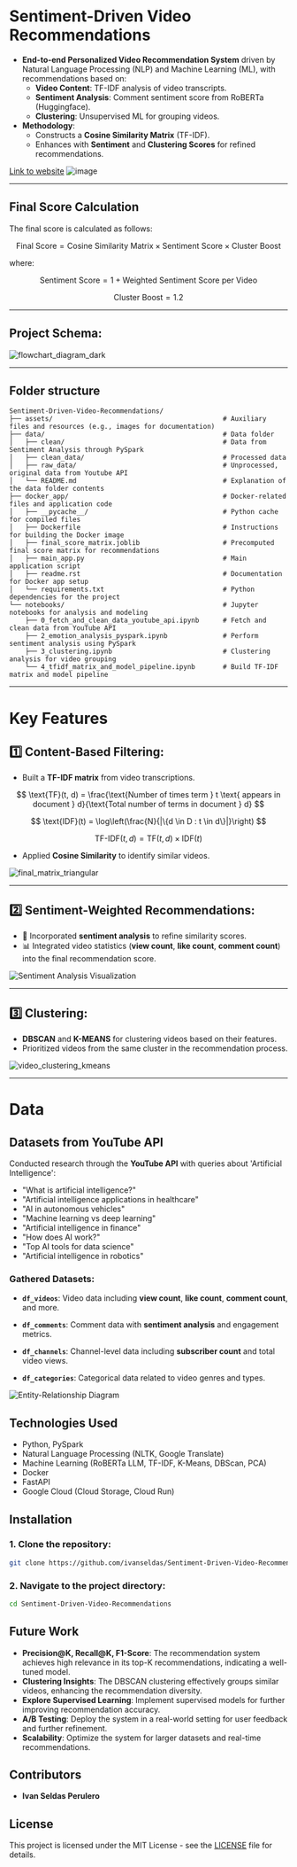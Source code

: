 # **Sentiment-Driven Video Recommendations**

- **End-to-end Personalized Video Recommendation System** driven by Natural Language Processing (NLP) and Machine Learning (ML), with recommendations based on:
    - **Video Content**: TF-IDF analysis of video transcripts.
    - **Sentiment Analysis**: Comment sentiment score from RoBERTa (Huggingface).
    - **Clustering**: Unsupervised ML for grouping videos.
- **Methodology**:
    - Constructs a **Cosine Similarity Matrix** (TF-IDF).
    - Enhances with **Sentiment** and **Clustering Scores** for refined recommendations.

[Link to website](https://vidrec-321465604500.europe-west1.run.app/)
![image](https://github.com/user-attachments/assets/6fae5a36-08af-4396-8d7a-2ae44f8c64b5)

---

## Final Score Calculation

The final score is calculated as follows:

$$
\text{Final Score} = \text{Cosine Similarity Matrix} \times \text{Sentiment Score} \times \text{Cluster Boost}
$$

where:

$$
\text{Sentiment Score} = 1 + \text{Weighted Sentiment Score per Video}
$$

$$
\text{Cluster Boost} = 1.2
$$


---

## **Project Schema**:

![flowchart_diagram_dark](https://github.com/user-attachments/assets/547f55b6-96f5-4e37-8ca7-794ba83e1192)

---

## Folder structure

```
Sentiment-Driven-Video-Recommendations/
├── assets/                                           # Auxiliary files and resources (e.g., images for documentation)
├── data/                                             # Data folder
│   ├── clean/                                        # Data from Sentiment Analysis through PySpark
│   ├── clean_data/                                   # Processed data 
│   ├── raw_data/                                     # Unprocessed, original data from Youtube API
│   └── README.md                                     # Explanation of the data folder contents
├── docker_app/                                       # Docker-related files and application code
│   ├── __pycache__/                                  # Python cache for compiled files
│   ├── Dockerfile                                    # Instructions for building the Docker image
│   ├── final_score_matrix.joblib                     # Precomputed final score matrix for recommendations
│   ├── main_app.py                                   # Main application script
│   ├── readme.rst                                    # Documentation for Docker app setup
│   └── requirements.txt                              # Python dependencies for the project
└── notebooks/                                        # Jupyter notebooks for analysis and modeling
    ├── 0_fetch_and_clean_data_youtube_api.ipynb      # Fetch and clean data from YouTube API
    ├── 2_emotion_analysis_pyspark.ipynb              # Perform sentiment analysis using PySpark
    ├── 3_clustering.ipynb                            # Clustering analysis for video grouping
    └── 4_tfidf_matrix_and_model_pipeline.ipynb       # Build TF-IDF matrix and model pipeline

```

-----------------------------------------------------------------------------------------------------------------

# **Key Features**

## 1️⃣ **Content-Based Filtering**:
- Built a **TF-IDF matrix** from video transcriptions.

$$
\text{TF}(t, d) = \frac{\text{Number of times term } t \text{ appears in document } d}{\text{Total number of terms in document } d}
$$

$$
\text{IDF}(t) = \log\left(\frac{N}{|\{d \in D : t \in d\}|}\right)
$$

$$
\text{TF-IDF}(t, d) = \text{TF}(t, d) \times \text{IDF}(t)
$$

- Applied **Cosine Similarity** to identify similar videos.

![final_matrix_triangular](https://github.com/user-attachments/assets/4ee7631b-35e5-418f-a0c0-457ec3967f53)

---

## 2️⃣ **Sentiment-Weighted Recommendations**:
- 💬 Incorporated **sentiment analysis** to refine similarity scores.
- 📊 Integrated video statistics (**view count**, **like count**, **comment count**) into the final recommendation score.

![Sentiment Analysis Visualization](https://github.com/user-attachments/assets/eb5ca8a8-dc43-4d39-9340-dfd4f85da648)

---

## 3️⃣ **Clustering**:
- **DBSCAN** and **K-MEANS** for clustering videos based on their features.
- Prioritized videos from the same cluster in the recommendation process.

![video_clustering_kmeans](https://github.com/user-attachments/assets/fc4c6798-96c8-43d6-a216-313b148df6b6)

---

# **Data**

## **Datasets from YouTube API**
Conducted research through the **YouTube API** with queries about 'Artificial Intelligence':

- "What is artificial intelligence?"
- "Artificial intelligence applications in healthcare"
- "AI in autonomous vehicles"
- "Machine learning vs deep learning"
- "Artificial intelligence in finance"
- "How does AI work?"
- "Top AI tools for data science"
- "Artificial intelligence in robotics"

### **Gathered Datasets:**

- **`df_videos`**: Video data including **view count**, **like count**, **comment count**, and more.
  
- **`df_comments`**: Comment data with **sentiment analysis** and engagement metrics.

- **`df_channels`**: Channel-level data including **subscriber count** and total video views.
  
- **`df_categories`**: Categorical data related to video genres and types.

![Entity-Relationship Diagram](https://github.com/user-attachments/assets/072ef07f-c14f-4c7e-95df-4c159d9da5ab)

## Technologies Used
 - Python, PySpark
 - Natural Language Processing (NLTK, Google Translate)
 - Machine Learning (RoBERTa LLM, TF-IDF, K-Means, DBScan, PCA)
 - Docker
 - FastAPI
 - Google Cloud (Cloud Storage, Cloud Run)

## Installation

### 1. Clone the repository:
```bash
git clone https://github.com/ivanseldas/Sentiment-Driven-Video-Recommendations.git
```

### 2. Navigate to the project directory:
```bash
cd Sentiment-Driven-Video-Recommendations
```

## Future Work

- **Precision@K, Recall@K, F1-Score**: The recommendation system achieves high relevance in its top-K recommendations, indicating a well-tuned model.
- **Clustering Insights**: The DBSCAN clustering effectively groups similar videos, enhancing the recommendation diversity.
- **Explore Supervised Learning**: Implement supervised models for further improving recommendation accuracy.
- **A/B Testing**: Deploy the system in a real-world setting for user feedback and further refinement.
- **Scalability**: Optimize the system for larger datasets and real-time recommendations.

## Contributors

- **Ivan Seldas Perulero**

## License

This project is licensed under the MIT License - see the [LICENSE](./LICENSE) file for details.

